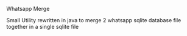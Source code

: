 Whatsapp Merge

Small Utility rewritten in java to merge 2 whatsapp sqlite database file together in a single sqlite file